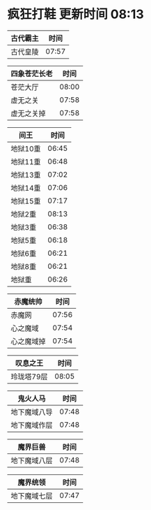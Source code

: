 # 疯狂打鞋 更新时间 08:13

| 古代霸主   | 时间    |
|--------|-------|
| 古代皇陵 | 07:57 |

| 四象苍茫长老   | 时间    |
|--------|-------|
| 苍茫大厅 | 08:00 |
| 虚无之关 | 07:58 |
| 虚无之关掉 | 07:58 |

| 间王   | 时间    |
|--------|-------|
| 地狱10重 | 06:45 |
| 地狱11重 | 06:48 |
| 地狱13重 | 07:02 |
| 地狱14重 | 07:06 |
| 地狱15重 | 07:17 |
| 地狱2重 | 08:13 |
| 地狱3重 | 06:38 |
| 地狱5重 | 06:18 |
| 地狱6重 | 06:21 |
| 地狱8重 | 06:21 |
| 地狱重 | 06:26 |

| 赤魔统帅   | 时间    |
|--------|-------|
| 赤魔网 | 07:56 |
| 心之魔域 | 07:54 |
| 心之魔域掉 | 07:54 |

| 叹息之王   | 时间    |
|--------|-------|
| 玲珑塔79层 | 08:05 |

| 鬼火人马   | 时间    |
|--------|-------|
| 地下魔域八导 | 07:48 |
| 地下魔域作层 | 07:48 |

| 魔界巨兽   | 时间    |
|--------|-------|
| 地下魔域八层 | 07:48 |

| 魔界统领   | 时间    |
|--------|-------|
| 地下魔域七层 | 07:47 |